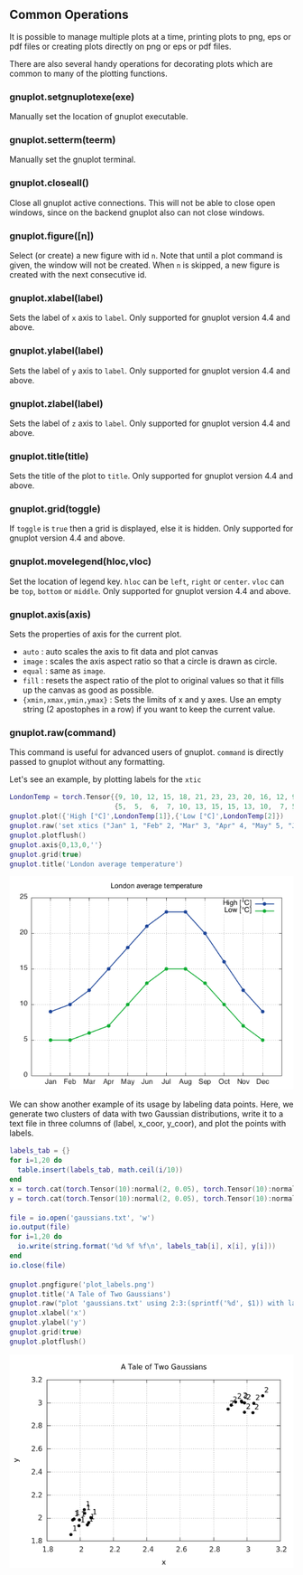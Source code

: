 <a name="gnuplot.commons.dok"></a>
## Common Operations ##

It is possible to manage multiple plots at a time, printing plots to
png, eps or pdf files or creating plots directly on png or eps or pdf files.

There are also several handy operations for decorating plots which are
common to many of the plotting functions.

<a name="gnuplot.setgnuplotexe"></a>
### gnuplot.setgnuplotexe(exe) ###

Manually set the location of gnuplot executable.

<a name="gnuplot.setterm"></a>
### gnuplot.setterm(teerm) ###

Manually set the gnuplot terminal.

<a name="gnuplot.closeall"></a>
### gnuplot.closeall() ###

Close all gnuplot active connections. This will not be able to close
open windows, since on the backend gnuplot also can not close windows.

<a name="gnuplot.figure"></a>
### gnuplot.figure([n]) ###

Select (or create) a new figure with id `n`. Note that until a plot
command is given, the window will not be created. When `n` is
skipped, a new figure is created with the next consecutive id.

<a name="gnuplot.xlabel"></a>
### gnuplot.xlabel(label) ###

Sets the label of `x` axis to `label`. Only supported for gnuplot
version 4.4 and above.

<a name="gnuplot.ylabel"></a>
### gnuplot.ylabel(label) ###

Sets the label of `y` axis to `label`. Only supported for gnuplot
version 4.4 and above.

<a name="gnuplot.zlabel"></a>
### gnuplot.zlabel(label) ###

Sets the label of `z` axis to `label`. Only supported for gnuplot
version 4.4 and above.

<a name="gnuplot.title"></a>
### gnuplot.title(title) ###

Sets the title of the plot to `title`. Only supported for gnuplot
version 4.4 and above.

<a name="gnuplot.grid"></a>
### gnuplot.grid(toggle) ###

If `toggle` is `true` then a grid is displayed, else it is
hidden. Only supported for gnuplot version 4.4 and above.

<a name="gnuplot.movelegend"></a>
### gnuplot.movelegend(hloc,vloc) ###

Set the location of legend key. `hloc` can be `left`, `right` or
`center`. `vloc` can be `top`, `bottom` or `middle`. Only
supported for gnuplot version 4.4 and above.

<a name="gnuplot.axis"></a>
### gnuplot.axis(axis) ###

Sets the properties of axis for the current plot.

  * `auto` : auto scales the axis to fit data and plot canvas
  * `image` : scales the axis aspect ratio so that a circle is drawn as circle.
  * `equal` : same as `image`.
  * `fill` : resets the aspect ratio of the plot to original values so that it fills up the canvas as good as possible.
  * `{xmin,xmax,ymin,ymax}` : Sets the limits of x and y axes. Use an empty string (2 apostophes in a row) if you want to keep the current value.

<a name="gnuplot.raw"></a>
### gnuplot.raw(command) ###

This command is useful for advanced users of gnuplot. `command` is
directly passed to gnuplot without any formatting.

Let's see an example, by plotting labels for the `xtic`

```lua
LondonTemp = torch.Tensor{{9, 10, 12, 15, 18, 21, 23, 23, 20, 16, 12, 9},
                          {5,  5,  6,  7, 10, 13, 15, 15, 13, 10,  7, 5}}
gnuplot.plot({'High [°C]',LondonTemp[1]},{'Low [°C]',LondonTemp[2]})
gnuplot.raw('set xtics ("Jan" 1, "Feb" 2, "Mar" 3, "Apr" 4, "May" 5, "Jun" 6, "Jul" 7, "Aug" 8, "Sep" 9, "Oct" 10, "Nov" 11, "Dec" 12)')
gnuplot.plotflush()
gnuplot.axis{0,13,0,''}
gnuplot.grid(true)
gnuplot.title('London average temperature')
```
![](plot_raw.png) 

We can show another example of its usage by labeling data points. Here, we generate two clusters of data with two Gaussian distributions, write it to a text file in three columns of (label, x_coor, y_coor), and plot the points with labels. 

```lua 
labels_tab = {}
for i=1,20 do
  table.insert(labels_tab, math.ceil(i/10))
end
x = torch.cat(torch.Tensor(10):normal(2, 0.05), torch.Tensor(10):normal(3, 0.05), 1)
y = torch.cat(torch.Tensor(10):normal(2, 0.05), torch.Tensor(10):normal(3, 0.05), 1)

file = io.open('gaussians.txt', 'w')
io.output(file)
for i=1,20 do
  io.write(string.format('%d %f %f\n', labels_tab[i], x[i], y[i]))
end
io.close(file)

gnuplot.pngfigure('plot_labels.png')
gnuplot.title('A Tale of Two Gaussians')
gnuplot.raw("plot 'gaussians.txt' using 2:3:(sprintf('%d', $1)) with labels point pt 7 offset char 0.5,0.5 notitle")
gnuplot.xlabel('x')
gnuplot.ylabel('y')
gnuplot.grid(true)
gnuplot.plotflush()
```
![](plot_labels.png)
